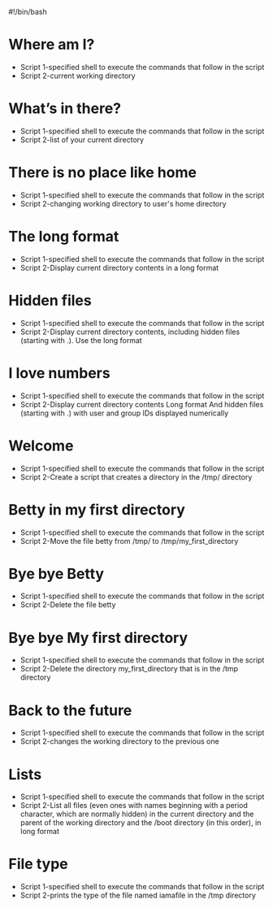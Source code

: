 #!/bin/bash
#  Where am I?
* Script 1-specified shell to execute the commands that follow in the script
* Script 2-current working directory

#  What’s in there?
* Script 1-specified shell to execute the commands that follow in the script
* Script 2-list of your current directory

# There is no place like home
* Script 1-specified shell to execute the commands that follow in the script
* Script 2-changing working directory to user's home directory

# The long format
* Script 1-specified shell to execute the commands that follow in the script
* Script 2-Display current directory contents in a long format

# Hidden files
* Script 1-specified shell to execute the commands that follow in the script
* Script 2-Display current directory contents, including hidden files (starting with .). Use the long format

#  I love numbers
* Script 1-specified shell to execute the commands that follow in the script
* Script 2-Display current directory contents
   Long format
   And hidden files (starting with .)
   with user and group IDs displayed numerically

# Welcome
* Script 1-specified shell to execute the commands that follow in the script
* Script 2-Create a script that creates a directory in the /tmp/ directory

# Betty in my first directory
* Script 1-specified shell to execute the commands that follow in the script
* Script 2-Move the file betty from /tmp/ to /tmp/my_first_directory

# Bye bye Betty
* Script 1-specified shell to execute the commands that follow in the script
* Script 2-Delete the file betty

# Bye bye My first directory
* Script 1-specified shell to execute the commands that follow in the script
* Script 2-Delete the directory my_first_directory that is in the /tmp directory

# Back to the future
* Script 1-specified shell to execute the commands that follow in the script
* Script 2-changes the working directory to the previous one

# Lists
* Script 1-specified shell to execute the commands that follow in the script
* Script 2-List all files (even ones with names beginning with a period character, which are normally hidden) in the current directory and the parent of the working directory and the /boot directory (in this order), in long format

# File type
* Script 1-specified shell to execute the commands that follow in the script
* Script 2-prints the type of the file named iamafile in the /tmp directory

